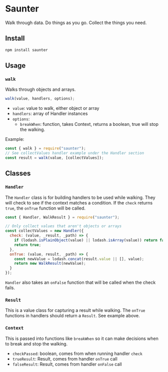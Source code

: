 # Saunter

Walk through data. Do things as you go. Collect the things you need.

## Install

```sh
npm install saunter
```

## Usage

### `walk`

Walks through objects and arrays.

```javascript
walk(value, handlers, options);
```

- `value`: value to walk, either object or array
- `handlers`: array of Handler instances
- `options`:
  - `breakWhen`: function, takes Context, returns a boolean, true will stop the walking.

Example:

```javascript
const { walk } = require("saunter");
// See collectValues handler example under the Handler section
const result = walk(value, [collectValues]);
```

## Classes

### `Handler`

The `Handler` class is for building handlers to be used while walking. They will check to see if the context matches a condition. If the `check` returns `true`, the `onTrue` function will be called.

```javascript
const { Handler, WalkResult } = require("saunter");

// Only collect values that aren't objects or arrays
const collectValues = new Handler({
  check: (value, _result, _path) => {
    if (lodash.isPlainObject(value) || lodash.isArray(value)) return false;
    return true;
  },
  onTrue: (value, result, _path) => {
    const newValue = lodash.concat(result.value || [], value);
    return new WalkResult(newValue);
  }
});
```

`Handler` also takes an `onFalse` function that will be called when the check fails.

### `Result`

This is a value class for capturing a result while walking. The `onTrue` functions in handlers should return a `Result`. See example above.

### `Context`

This is passed into functions like `breakWhen` so it can make decisions when to break and stop the walking.

- `checkPassed`: boolean, comes from when running handler `check`
- `trueResult`: Result, comes from handler `onTrue` call
- `falseResult`: Result, comes from handler `onFalse` call
